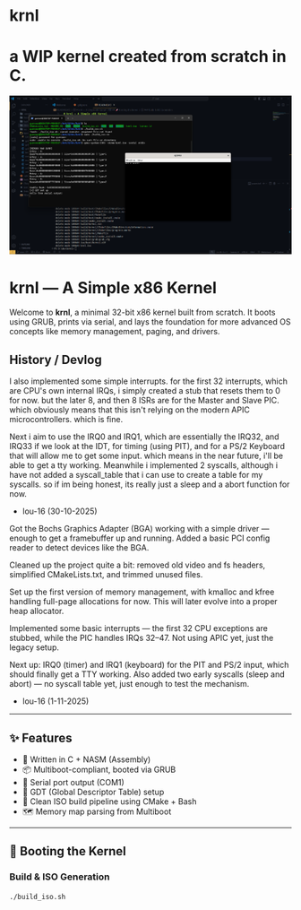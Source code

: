 # krnl
# a WIP kernel created from scratch in C.
 
![Alt text]( https://github.com/lou-16/krnl/blob/main/docs/mykernel.png "hello world")
# krnl — A Simple x86 Kernel

Welcome to **krnl**, a minimal 32-bit x86 kernel built from scratch. It boots using GRUB, prints via serial, and lays the foundation for more advanced OS concepts like memory management, paging, and drivers.

## History / Devlog

I also implemented some simple interrupts. for the first 32 interrupts, which are CPU's own internal IRQs, i simply created a stub that resets them to 0 for now. but the later 8, and then 8 ISRs are for the Master and Slave PIC. which obviously means that this isn't relying on the modern APIC microcontrollers. which is fine.

Next i aim to use the IRQ0 and IRQ1, which are essentially the IRQ32, and IRQ33 if we look at the IDT, for timing (using PIT), and for a PS/2 Keyboard that will allow me to get some input. which means in the near future, i'll be able to get a tty working. Meanwhile i implemented 2 syscalls, although i have not added a syscall_table that i can use to create a table for my syscalls. so if im being honest, its really just a sleep and a abort function for now.

- lou-16 (30-10-2025)

Got the Bochs Graphics Adapter (BGA) working with a simple driver — enough to get a framebuffer up and running. Added a basic PCI config reader to detect devices like the BGA.

Cleaned up the project quite a bit: removed old video and fs headers, simplified CMakeLists.txt, and trimmed unused files.

Set up the first version of memory management, with kmalloc and kfree handling full-page allocations for now. This will later evolve into a proper heap allocator.

Implemented some basic interrupts — the first 32 CPU exceptions are stubbed, while the PIC handles IRQs 32–47. Not using APIC yet, just the legacy setup.

Next up: IRQ0 (timer) and IRQ1 (keyboard) for the PIT and PS/2 input, which should finally get a TTY working. Also added two early syscalls (sleep and abort) — no syscall table yet, just enough to test the mechanism.

- lou-16 (1-11-2025)

---

## ✨ Features

- 🧱 Written in C + NASM (Assembly)
- 📦 Multiboot-compliant, booted via GRUB
- 📜 Serial port output (COM1)
- 🧠 GDT (Global Descriptor Table) setup
- 🧼 Clean ISO build pipeline using CMake + Bash
- 🗺️ Memory map parsing from Multiboot

---

## 🚀 Booting the Kernel

### Build & ISO Generation

```bash
./build_iso.sh
